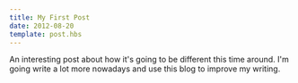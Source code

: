 ```yaml
---
title: My First Post
date: 2012-08-20
template: post.hbs
---
```


An interesting post about how it's going to be different this time around. I'm going write a lot more nowadays and use this blog to improve my writing.